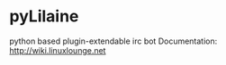 pyLilaine
=========

python based plugin-extendable irc bot
Documentation: http://wiki.linuxlounge.net
